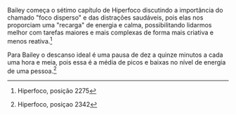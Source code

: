 Bailey começa o sétimo capítulo de Hiperfoco discutindo a importância do chamado "foco disperso" e das distrações saudáveis, pois elas nos proporciam uma "recarga" de energia e calma, possibilitando lidarmos melhor com tarefas maiores e mais complexas de forma mais criativa e menos reativa.[^1]  

Para Bailey o descanso ideal é uma pausa de dez a quinze minutos a cada uma hora e meia, pois essa é a média de picos e baixas no nível de energia de uma pessoa.[^2]  

[^1]: Hiperfoco, posição 2275  
[^2]: Hiperfoco, posiçao 2342  